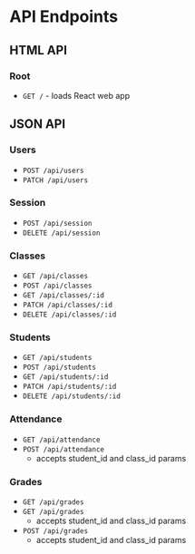 # API Endpoints

## HTML API

### Root

- `GET /` - loads React web app

## JSON API

### Users

- `POST /api/users`
- `PATCH /api/users`

### Session

- `POST /api/session`
- `DELETE /api/session`

### Classes

- `GET /api/classes`
- `POST /api/classes`
- `GET /api/classes/:id`
- `PATCH /api/classes/:id`
- `DELETE /api/classes/:id`

### Students

- `GET /api/students`
- `POST /api/students`
- `GET /api/students/:id`
- `PATCH /api/students/:id`
- `DELETE /api/students/:id`

### Attendance

- `GET /api/attendance`
- `POST /api/attendance`
  - accepts student_id and class_id params

### Grades

- `GET /api/grades`
- `GET /api/grades`
  - accepts student_id and class_id params
- `POST /api/grades`
  - accepts student_id and class_id params
